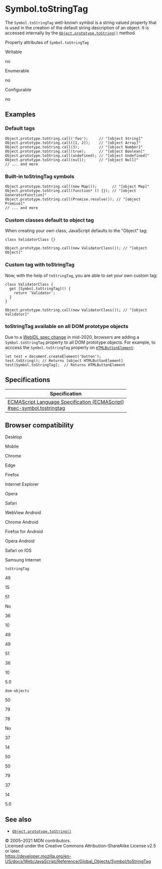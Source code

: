 # Symbol.toStringTag

The `Symbol.toStringTag` well-known symbol is a string valued property that is used in the creation of the default string description of an object. It is accessed internally by the [`Object.prototype.toString()`](../object/tostring) method.

Property attributes of `Symbol.toStringTag`

Writable

no

Enumerable

no

Configurable

no

## Examples

### Default tags

    Object.prototype.toString.call('foo');     // "[object String]"
    Object.prototype.toString.call([1, 2]);    // "[object Array]"
    Object.prototype.toString.call(3);         // "[object Number]"
    Object.prototype.toString.call(true);      // "[object Boolean]"
    Object.prototype.toString.call(undefined); // "[object Undefined]"
    Object.prototype.toString.call(null);      // "[object Null]"
    // ... and more

### Built-in toStringTag symbols

    Object.prototype.toString.call(new Map());       // "[object Map]"
    Object.prototype.toString.call(function* () {}); // "[object GeneratorFunction]"
    Object.prototype.toString.call(Promise.resolve()); // "[object Promise]"
    // ... and more

### Custom classes default to object tag

When creating your own class, JavaScript defaults to the "Object" tag:

    class ValidatorClass {}

    Object.prototype.toString.call(new ValidatorClass()); // "[object Object]"

### Custom tag with toStringTag

Now, with the help of `toStringTag`, you are able to set your own custom tag:

    class ValidatorClass {
      get [Symbol.toStringTag]() {
        return 'Validator';
      }
    }

    Object.prototype.toString.call(new ValidatorClass()); // "[object Validator]"

### toStringTag available on all DOM prototype objects

Due to a [WebIDL spec change](https://github.com/heycam/webidl/pull/357) in mid-2020, browsers are adding a `Symbol.toStringTag` property to all DOM prototype objects. For example, to acccess the `Symbol.toStringTag` property on [`HTMLButtonElement`](https://developer.mozilla.org/en-US/docs/Web/API/HTMLButtonElement):

    let test = document.createElement('button');
    test.toString(); // Returns [object HTMLButtonElement]
    test[Symbol.toStringTag];  // Returns HTMLButtonElement

## Specifications

<table><thead><tr class="header"><th>Specification</th></tr></thead><tbody><tr class="odd"><td><a href="https://tc39.es/ecma262/#sec-symbol.tostringtag">ECMAScript Language Specification (ECMAScript)<br />
<span class="small">#sec-symbol.tostringtag</span></a></td></tr></tbody></table>

## Browser compatibility

Desktop

Mobile

Chrome

Edge

Firefox

Internet Explorer

Opera

Safari

WebView Android

Chrome Android

Firefox for Android

Opera Android

Safari on IOS

Samsung Internet

`toStringTag`

49

15

51

No

36

10

49

49

51

36

10

5.0

`dom-objects`

50

79

78

No

37

14

50

50

79

37

14

5.0

## See also

-   [`Object.prototype.toString()`](../object/tostring)

© 2005–2021 MDN contributors.  
Licensed under the Creative Commons Attribution-ShareAlike License v2.5 or later.  
<a href="https://developer.mozilla.org/en-US/docs/Web/JavaScript/Reference/Global_Objects/Symbol/toStringTag" class="_attribution-link">https://developer.mozilla.org/en-US/docs/Web/JavaScript/Reference/Global_Objects/Symbol/toStringTag</a>
